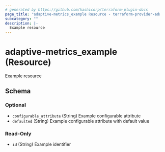 ```yaml
---
# generated by https://github.com/hashicorp/terraform-plugin-docs
page_title: "adaptive-metrics_example Resource - terraform-provider-adaptive-metrics"
subcategory: ""
description: |-
  Example resource
---
```


# adaptive-metrics_example (Resource)

Example resource



<!-- schema generated by tfplugindocs -->
## Schema

### Optional

- `configurable_attribute` (String) Example configurable attribute
- `defaulted` (String) Example configurable attribute with default value

### Read-Only

- `id` (String) Example identifier
